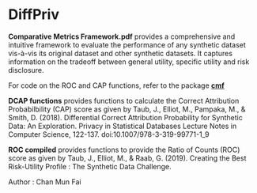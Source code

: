 # DiffPriv

**Comparative Metrics Framework.pdf** provides a comprehensive and intuitive framework to evaluate the performance of any synthetic dataset vis-à-vis its original dataset and other synthetic datasets. It captures information on the tradeoff between general utility, specific utility and risk disclosure. 

For code on the ROC and CAP functions, refer to the package [**cmf**](https://github.com/MUNFAI15/cmf)


**DCAP functions** provides functions to calculate the Correct Attribution Probabilbility (CAP) score as given by Taub, J., Elliot, M., Pampaka, M., &amp; Smith, D. (2018). Differential Correct Attribution Probability for Synthetic Data: An Exploration. Privacy in Statistical Databases Lecture Notes in Computer Science, 122-137. doi:10.1007/978-3-319-99771-1_9

**ROC compiled** provides functions to provide the Ratio of Counts (ROC) score as given by Taub, J., Elliot, M., & Raab, G. (2019). Creating the Best Risk-Utility Profile : The Synthetic Data Challenge.

Author : Chan Mun Fai 
